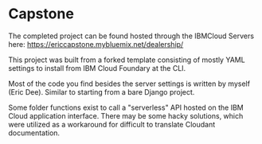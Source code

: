 # Capstone

The completed project can be found hosted through the IBMCloud Servers here: https://ericcapstone.mybluemix.net/dealership/

This project was built from a forked template consisting of mostly YAML settings to install from IBM Cloud Foundary at the CLI.

Most of the code you find besides the server settings is written by myself (Eric Dee). Similar to starting from a bare Django project.

Some folder functions exist to call a "serverless" API hosted on the IBM Cloud application interface. There may be some hacky solutions,
which were utilized as a workaround for difficult to translate Cloudant documentation.
